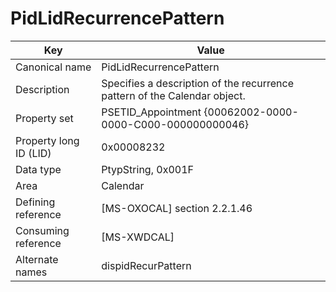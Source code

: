 # PidLidRecurrencePattern

| Key | Value |
|---|---|
| Canonical name | PidLidRecurrencePattern |
| Description | Specifies a description of the recurrence pattern of the Calendar object. |
| Property set | PSETID_Appointment {00062002-0000-0000-C000-000000000046} |
| Property long ID (LID) | 0x00008232 |
| Data type | PtypString, 0x001F |
| Area | Calendar |
| Defining reference | [MS-OXOCAL] section 2.2.1.46 |
| Consuming reference | [MS-XWDCAL] |
| Alternate names | dispidRecurPattern |
